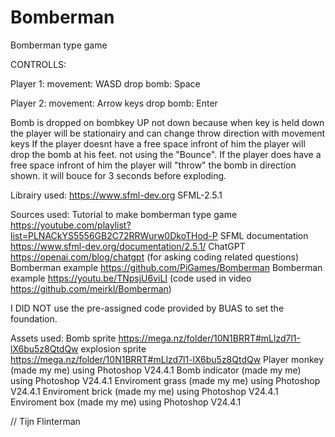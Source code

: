 # Bomberman

Bomberman type game

CONTROLLS:

  Player 1: 
    movement: WASD 
    drop bomb: Space 
    
  Player 2: 
    movement: Arrow keys
    drop bomb: Enter

Bomb is dropped on bombkey UP not down because when key is held down the player will be stationairy and can change throw direction with movement keys
If the player doesnt have a free space infront of him the player will drop the bomb at his feet. not using the "Bounce".
If the player does have a free space infront of him the player will "throw" the bomb in direction shown. it will bouce for 3 seconds before exploding.


Librairy used:
https://www.sfml-dev.org  SFML-2.5.1

Sources used:
Tutorial to make bomberman type game https://youtube.com/playlist?list=PLNACkYS5556GB2C72RRWurw0DkoTHod-P
SFML documentation https://www.sfml-dev.org/documentation/2.5.1/
ChatGPT https://openai.com/blog/chatgpt (for asking coding related questions)
Bomberman example https://github.com/PiGames/Bomberman
Bomberman example https://youtu.be/TNpsjU6viLI (code used in video https://github.com/meirkl/Bomberman)

I DID NOT use the pre-assigned code provided by BUAS to set the foundation.

Assets used:
Bomb sprite https://mega.nz/folder/10N1BRRT#mLlzd7l1-lX6bu5z8QtdQw
explosion sprite https://mega.nz/folder/10N1BRRT#mLlzd7l1-lX6bu5z8QtdQw
Player monkey (made my me) using Photoshop V24.4.1
Bomb indicator (made my me) using Photoshop V24.4.1
Enviroment grass (made my me) using Photoshop V24.4.1
Enviroment brick (made my me) using Photoshop V24.4.1
Enviroment box (made my me) using Photoshop V24.4.1

// Tijn Flinterman
